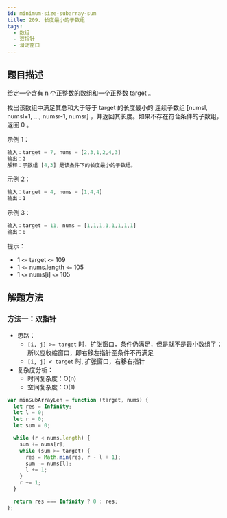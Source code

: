 ```yaml
---
id: minimum-size-subarray-sum
title: 209. 长度最小的子数组
tags:
  - 数组
  - 双指针
  - 滑动窗口
---
```


## 题目描述

给定一个含有 n 个正整数的数组和一个正整数 target 。

找出该数组中满足其总和大于等于 target 的长度最小的 连续子数组 [numsl, numsl+1, ..., numsr-1, numsr] ，并返回其长度。如果不存在符合条件的子数组，返回 0 。

示例 1：

```js
输入：target = 7, nums = [2,3,1,2,4,3]
输出：2
解释：子数组 [4,3] 是该条件下的长度最小的子数组。
```

示例 2：

```js
输入：target = 4, nums = [1,4,4]
输出：1
```

示例 3：

```js
输入：target = 11, nums = [1,1,1,1,1,1,1,1]
输出：0
```

提示：

- 1 `<=` target `<=` 109
- 1 `<=` nums.length `<=` 105
- 1 `<=` nums[i] `<=` 105

## 解题方法

### 方法一：双指针

- 思路：
  - `[i, j] >= target` 时，扩张窗口，条件仍满足，但是就不是最小数组了；所以应收缩窗口，即右移左指针至条件不再满足
  - `[i, j] < target` 时, 扩张窗口，右移右指针
- 复杂度分析：
  - 时间复杂度：O(n)
  - 空间复杂度：O(1)

```js
var minSubArrayLen = function (target, nums) {
  let res = Infinity;
  let l = 0;
  let r = 0;
  let sum = 0;

  while (r < nums.length) {
    sum += nums[r];
    while (sum >= target) {
      res = Math.min(res, r - l + 1);
      sum -= nums[l];
      l += 1;
    }
    r += 1;
  }

  return res === Infinity ? 0 : res;
};
```
